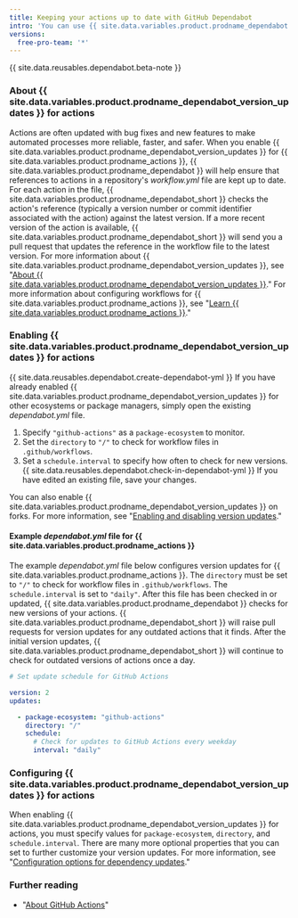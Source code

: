 ```yaml
---
title: Keeping your actions up to date with GitHub Dependabot
intro: 'You can use {{ site.data.variables.product.prodname_dependabot }} to keep the actions you use updated to the latest versions.'
versions:
  free-pro-team: '*'
---
```


{{ site.data.reusables.dependabot.beta-note }}

### About {{ site.data.variables.product.prodname_dependabot_version_updates }} for actions

Actions are often updated with bug fixes and new features to make automated processes more reliable, faster, and safer. When you enable {{ site.data.variables.product.prodname_dependabot_version_updates }} for {{ site.data.variables.product.prodname_actions }}, {{ site.data.variables.product.prodname_dependabot }} will help ensure that references to actions in a repository's *workflow.yml* file are kept up to date. For each action in the file, {{ site.data.variables.product.prodname_dependabot_short }} checks the action's reference (typically a version number or commit identifier associated with the action) against the latest version. If a more recent version of the action is available, {{ site.data.variables.product.prodname_dependabot_short }} will send you a pull request that updates the reference in the workflow file to the latest version. For more information about {{ site.data.variables.product.prodname_dependabot_version_updates }}, see "[About {{ site.data.variables.product.prodname_dependabot_version_updates }}](/github/administering-a-repository/about-github-dependabot-version-updates)." For more information about configuring workflows for {{ site.data.variables.product.prodname_actions }}, see "[Learn {{ site.data.variables.product.prodname_actions }}](/actions/learn-github-actions)."
  
### Enabling {{ site.data.variables.product.prodname_dependabot_version_updates }} for actions

{{ site.data.reusables.dependabot.create-dependabot-yml }} If you have already enabled {{ site.data.variables.product.prodname_dependabot_version_updates }} for other ecosystems or package managers, simply open the existing *dependabot.yml* file.
1. Specify `"github-actions"` as a `package-ecosystem` to monitor.
1. Set the `directory` to `"/"` to check for workflow files in `.github/workflows`.
1. Set a `schedule.interval` to specify how often to check for new versions.
{{ site.data.reusables.dependabot.check-in-dependabot-yml }} If you have edited an existing file, save your changes.

You can also enable {{ site.data.variables.product.prodname_dependabot_version_updates }} on forks. For more information, see "[Enabling and disabling version updates](/github/administering-a-repository/enabling-and-disabling-version-updates#enabling-version-updates-on-forks)."

#### Example *dependabot.yml* file for {{ site.data.variables.product.prodname_actions }}

The example *dependabot.yml* file below configures version updates for {{ site.data.variables.product.prodname_actions }}. The `directory` must be set to `"/"` to check for workflow files in `.github/workflows`. The `schedule.interval` is set to `"daily"`. After this file has been checked in or updated, {{ site.data.variables.product.prodname_dependabot }} checks for new versions of your actions. {{ site.data.variables.product.prodname_dependabot_short }} will raise pull requests for version updates for any outdated actions that it finds. After the initial version updates, {{ site.data.variables.product.prodname_dependabot_short }} will continue to check for outdated versions of actions once a day.

```yaml
# Set update schedule for GitHub Actions

version: 2
updates:

  - package-ecosystem: "github-actions"
    directory: "/"
    schedule:
      # Check for updates to GitHub Actions every weekday
      interval: "daily"
```

### Configuring {{ site.data.variables.product.prodname_dependabot_version_updates }} for actions

When enabling {{ site.data.variables.product.prodname_dependabot_version_updates }} for actions, you must specify values for `package-ecosystem`, `directory`, and `schedule.interval`. There are many more optional properties that you can set to further customize your version updates. For more information, see "[Configuration options for dependency updates](/github/administering-a-repository/configuration-options-for-dependency-updates)."

### Further reading

- "[About GitHub Actions](/actions/getting-started-with-github-actions/about-github-actions)"
